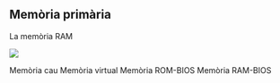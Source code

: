 ## Memòria primària

La memòria RAM

![](img/2019-09-14-10-34-36.png)

Memòria cau
Memòria virtual
Memòria ROM-BIOS
Memòria RAM-BIOS
